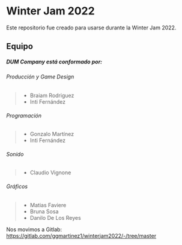 # Winter Jam 2022
Este repositorio fue creado para usarse durante la Winter Jam 2022.

## Equipo

##### ***DUM Company*** está conformado por:

###### Producción y Game Design
>   - Braiam Rodriguez
>   - Inti Fernández

###### Programación
>   - Gonzalo Martínez
>   - Inti Fernández

###### Sonido
>   - Claudio Vignone

###### Gráficos
>   - Matias Faviere
>   - Bruna Sosa
>   - Danilo De Los Reyes


Nos movimos a Gitlab:
https://gitlab.com/ggmartinez1/winterjam2022/-/tree/master
